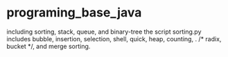 programing_base_java
====================

including sorting, stack, queue, and binary-tree  the script sorting.py includes bubble, insertion, selection, shell, quick, heap, counting, . /* radix, bucket */, and merge sorting.
